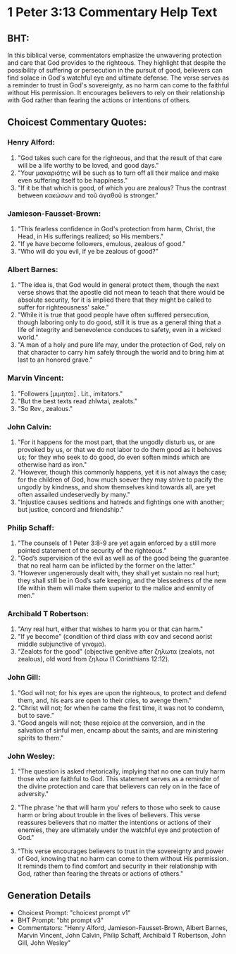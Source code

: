 # 1 Peter 3:13 Commentary Help Text

## BHT:
In this biblical verse, commentators emphasize the unwavering protection and care that God provides to the righteous. They highlight that despite the possibility of suffering or persecution in the pursuit of good, believers can find solace in God's watchful eye and ultimate defense. The verse serves as a reminder to trust in God's sovereignty, as no harm can come to the faithful without His permission. It encourages believers to rely on their relationship with God rather than fearing the actions or intentions of others.

## Choicest Commentary Quotes:
### Henry Alford:
1. "God takes such care for the righteous, and that the result of that care will be a life worthy to be loved, and good days."
2. "Your μακαριότης will be such as to turn off all their malice and make even suffering itself to be happiness."
3. "If it be that which is good, of which you are zealous? Thus the contrast between κακώσων and τοῦ ἀγαθοῦ is stronger."

### Jamieson-Fausset-Brown:
1. "This fearless confidence in God's protection from harm, Christ, the Head, in His sufferings realized; so His members."
2. "If ye have become followers, emulous, zealous of good."
3. "Who will do you evil, if ye be zealous of good?"

### Albert Barnes:
1. "The idea is, that God would in general protect them, though the next verse shows that the apostle did not mean to teach that there would be absolute security, for it is implied there that they might be called to suffer for righteousness' sake."
2. "While it is true that good people have often suffered persecution, though laboring only to do good, still it is true as a general thing that a life of integrity and benevolence conduces to safety, even in a wicked world."
3. "A man of a holy and pure life may, under the protection of God, rely on that character to carry him safely through the world and to bring him at last to an honored grave."

### Marvin Vincent:
1. "Followers [μιμηται] . Lit., imitators." 
2. "But the best texts read zhlwtai, zealots." 
3. "So Rev., zealous."

### John Calvin:
1. "For it happens for the most part, that the ungodly disturb us, or are provoked by us, or that we do not labor to do them good as it behoves us; for they who seek to do good, do even soften minds which are otherwise hard as iron."
2. "However, though this commonly happens, yet it is not always the case; for the children of God, how much soever they may strive to pacify the ungodly by kindness, and show themselves kind towards all, are yet often assailed undeservedly by many."
3. "Injustice causes seditions and hatreds and fightings one with another; but justice, concord and friendship."

### Philip Schaff:
1. "The counsels of 1 Peter 3:8-9 are yet again enforced by a still more pointed statement of the security of the righteous."
2. "God’s supervision of the evil as well as of the good being the guarantee that no real harm can be inflicted by the former on the latter."
3. "However ungenerously dealt with, they shall yet sustain no real hurt; they shall still be in God’s safe keeping, and the blessedness of the new life within them will make them superior to the malice and enmity of men."

### Archibald T Robertson:
1. "Any real hurt, either that wishes to harm you or that can harm."
2. "If ye become" (condition of third class with εαν and second aorist middle subjunctive of γινομα).
3. "Zealots for the good" (objective genitive after ζηλωτα (zealots, not zealous), old word from ζηλοω (1 Corinthians 12:12).

### John Gill:
1. "God will not; for his eyes are upon the righteous, to protect and defend them, and, his ears are open to their cries, to avenge them."
2. "Christ will not; for when he came the first time, it was not to condemn, but to save."
3. "Good angels will not; these rejoice at the conversion, and in the salvation of sinful men, encamp about the saints, and are ministering spirits to them."

### John Wesley:
1. "The question is asked rhetorically, implying that no one can truly harm those who are faithful to God. This statement serves as a reminder of the divine protection and care that believers can rely on in the face of adversity."

2. "The phrase 'he that will harm you' refers to those who seek to cause harm or bring about trouble in the lives of believers. This verse reassures believers that no matter the intentions or actions of their enemies, they are ultimately under the watchful eye and protection of God."

3. "This verse encourages believers to trust in the sovereignty and power of God, knowing that no harm can come to them without His permission. It reminds them to find comfort and security in their relationship with God, rather than fearing the threats or actions of others."


## Generation Details
- Choicest Prompt: "choicest prompt v1"
- BHT Prompt: "bht prompt v3"
- Commentators: "Henry Alford, Jamieson-Fausset-Brown, Albert Barnes, Marvin Vincent, John Calvin, Philip Schaff, Archibald T Robertson, John Gill, John Wesley"
